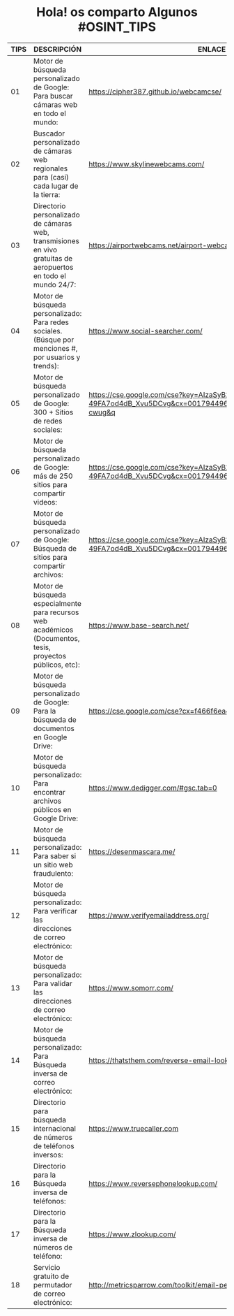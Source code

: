 
<div id="badges"align="center">
<h1>
  Hola! os comparto Algunos #OSINT_TIPS
   </h1>
</div>

| TIPS  | DESCRIPCIÓN | ENLACE |
| ------------- | ------------- |------------- |
| 01 | Motor de búsqueda personalizado de Google: Para buscar cámaras web en todo el mundo: | https://cipher387.github.io/webcamcse/  |
| 02 | Buscador personalizado de cámaras web regionales para (casi) cada lugar de la tierra: | https://www.skylinewebcams.com/ | 
| 03 | Directorio personalizado de cámaras web, transmisiones en vivo gratuitas de aeropuertos en todo el mundo 24/7:| https://airportwebcams.net/airport-webcams-by-country/ | 
| 04 | Motor de búsqueda personalizado: Para redes sociales. (Búsque por menciones #, por usuarios y trends): | https://www.social-searcher.com/| 
| 05 | Motor de búsqueda personalizado de Google: 300 + Sitios de redes sociales: | https://cse.google.com/cse?key=AIzaSyB2lwQuNzUsRTH-49FA7od4dB_Xvu5DCvg&cx=001794496531944888666:iyxger-cwug&q | 
| 06 | Motor de búsqueda personalizado de Google: más de 250 sitios para compartir videos: | https://cse.google.com/cse?key=AIzaSyB2lwQuNzUsRTH-49FA7od4dB_Xvu5DCvg&cx=001794496531944888666:hn5bcrszfhe&q | 
| 07 | Motor de búsqueda personalizado de Google: Búsqueda de sitios para compartir archivos:| https://cse.google.com/cse?key=AIzaSyB2lwQuNzUsRTH-49FA7od4dB_Xvu5DCvg&cx=001794496531944888666:hn5bcrszfhe&q| 
| 08 | Motor de búsqueda especialmente para recursos web académicos (Documentos, tesis, proyectos públicos, etc):| https://www.base-search.net/| 
| 09 | Motor de búsqueda personalizado de Google: Para la búsqueda de documentos en Google Drive:| https://cse.google.com/cse?cx=f466f6ea4886845d1| 
| 10 | Motor de búsqueda personalizado: Para encontrar archivos públicos en Google Drive:| https://www.dedigger.com/#gsc.tab=0| 
| 11 | Motor de búsqueda personalizado: Para saber si un sitio web fraudulento: | https://desenmascara.me/|
| 12 | Motor de búsqueda personalizado: Para verificar las direcciones de correo electrónico:|https://www.verifyemailaddress.org/|
| 13 | Motor de búsqueda personalizado: Para validar las direcciones de correo electrónico:|https://www.somorr.com/|
| 14 | Motor de búsqueda personalizado: Para Búsqueda inversa de correo electrónico:|https://thatsthem.com/reverse-email-lookup|
| 15 | Directorio para búsqueda internacional de números de teléfonos inversos:|https://www.truecaller.com|
| 16 | Directorio para la Búsqueda inversa de teléfonos:|https://www.reversephonelookup.com/|
| 17 | Directorio para la Búsqueda inversa de números de teléfono:|https://www.zlookup.com/|
| 18 | Servicio gratuito de permutador de correo electrónico: |http://metricsparrow.com/toolkit/email-permutator/|



